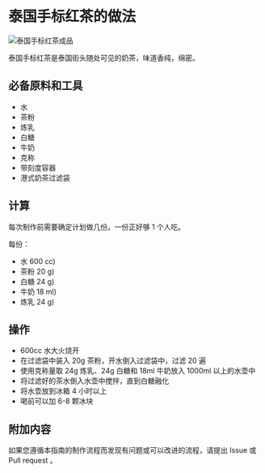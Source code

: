 
# 泰国手标红茶的做法

![泰国手标红茶成品](./泰国手标红茶.jpg)

泰国手标红茶是泰国街头随处可见的奶茶，味道香纯，绵密。

## 必备原料和工具

- 水
- 茶粉
- 炼乳
- 白糖
- 牛奶
- 克称
- 带刻度容器
- 港式奶茶过滤袋

## 计算

每次制作前需要确定计划做几份。一份正好够 1 个人吃。

每份：

- 水 600 cc)
- 茶粉 20 g)
- 白糖 24 g)
- 牛奶 18 ml)
- 炼乳 24 g)

## 操作

- 600cc 水大火烧开
- 在过滤袋中装入 20g 茶粉，开水倒入过滤袋中，过滤 20 遍
- 使用克称量取 24g 炼乳、24g 白糖和 18ml 牛奶放入 1000ml 以上的水壶中
- 将过滤好的茶水倒入水壶中搅拌，直到白糖融化
- 将水壶放到冰箱 4 小时以上
- 喝前可以加 6-8 颗冰块

## 附加内容

如果您遵循本指南的制作流程而发现有问题或可以改进的流程，请提出 Issue 或 Pull request 。
